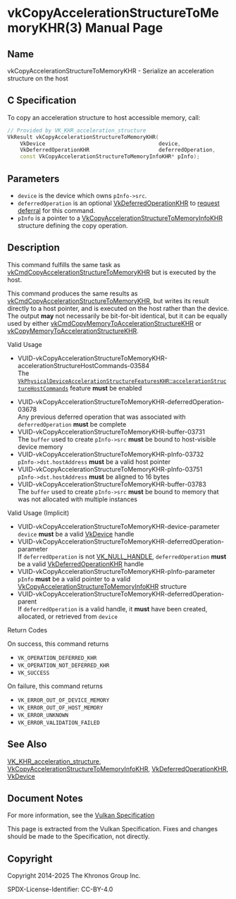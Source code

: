 # vkCopyAccelerationStructureToMemoryKHR(3) Manual Page

## Name

vkCopyAccelerationStructureToMemoryKHR - Serialize an acceleration structure on the host



## [](#_c_specification)C Specification

To copy an acceleration structure to host accessible memory, call:

```c++
// Provided by VK_KHR_acceleration_structure
VkResult vkCopyAccelerationStructureToMemoryKHR(
    VkDevice                                    device,
    VkDeferredOperationKHR                      deferredOperation,
    const VkCopyAccelerationStructureToMemoryInfoKHR* pInfo);
```

## [](#_parameters)Parameters

- `device` is the device which owns `pInfo->src`.
- `deferredOperation` is an optional [VkDeferredOperationKHR](https://registry.khronos.org/vulkan/specs/latest/man/html/VkDeferredOperationKHR.html) to [request deferral](https://registry.khronos.org/vulkan/specs/latest/html/vkspec.html#deferred-host-operations-requesting) for this command.
- `pInfo` is a pointer to a [VkCopyAccelerationStructureToMemoryInfoKHR](https://registry.khronos.org/vulkan/specs/latest/man/html/VkCopyAccelerationStructureToMemoryInfoKHR.html) structure defining the copy operation.

## [](#_description)Description

This command fulfills the same task as [vkCmdCopyAccelerationStructureToMemoryKHR](https://registry.khronos.org/vulkan/specs/latest/man/html/vkCmdCopyAccelerationStructureToMemoryKHR.html) but is executed by the host.

This command produces the same results as [vkCmdCopyAccelerationStructureToMemoryKHR](https://registry.khronos.org/vulkan/specs/latest/man/html/vkCmdCopyAccelerationStructureToMemoryKHR.html), but writes its result directly to a host pointer, and is executed on the host rather than the device. The output **may** not necessarily be bit-for-bit identical, but it can be equally used by either [vkCmdCopyMemoryToAccelerationStructureKHR](https://registry.khronos.org/vulkan/specs/latest/man/html/vkCmdCopyMemoryToAccelerationStructureKHR.html) or [vkCopyMemoryToAccelerationStructureKHR](https://registry.khronos.org/vulkan/specs/latest/man/html/vkCopyMemoryToAccelerationStructureKHR.html).

Valid Usage

- [](#VUID-vkCopyAccelerationStructureToMemoryKHR-accelerationStructureHostCommands-03584)VUID-vkCopyAccelerationStructureToMemoryKHR-accelerationStructureHostCommands-03584  
  The [`VkPhysicalDeviceAccelerationStructureFeaturesKHR`::`accelerationStructureHostCommands`](https://registry.khronos.org/vulkan/specs/latest/html/vkspec.html#features-accelerationStructureHostCommands) feature **must** be enabled

<!--THE END-->

- [](#VUID-vkCopyAccelerationStructureToMemoryKHR-deferredOperation-03678)VUID-vkCopyAccelerationStructureToMemoryKHR-deferredOperation-03678  
  Any previous deferred operation that was associated with `deferredOperation` **must** be complete
- [](#VUID-vkCopyAccelerationStructureToMemoryKHR-buffer-03731)VUID-vkCopyAccelerationStructureToMemoryKHR-buffer-03731  
  The `buffer` used to create `pInfo->src` **must** be bound to host-visible device memory
- [](#VUID-vkCopyAccelerationStructureToMemoryKHR-pInfo-03732)VUID-vkCopyAccelerationStructureToMemoryKHR-pInfo-03732  
  `pInfo->dst.hostAddress` **must** be a valid host pointer
- [](#VUID-vkCopyAccelerationStructureToMemoryKHR-pInfo-03751)VUID-vkCopyAccelerationStructureToMemoryKHR-pInfo-03751  
  `pInfo->dst.hostAddress` **must** be aligned to 16 bytes
- [](#VUID-vkCopyAccelerationStructureToMemoryKHR-buffer-03783)VUID-vkCopyAccelerationStructureToMemoryKHR-buffer-03783  
  The `buffer` used to create `pInfo->src` **must** be bound to memory that was not allocated with multiple instances

Valid Usage (Implicit)

- [](#VUID-vkCopyAccelerationStructureToMemoryKHR-device-parameter)VUID-vkCopyAccelerationStructureToMemoryKHR-device-parameter  
  `device` **must** be a valid [VkDevice](https://registry.khronos.org/vulkan/specs/latest/man/html/VkDevice.html) handle
- [](#VUID-vkCopyAccelerationStructureToMemoryKHR-deferredOperation-parameter)VUID-vkCopyAccelerationStructureToMemoryKHR-deferredOperation-parameter  
  If `deferredOperation` is not [VK\_NULL\_HANDLE](https://registry.khronos.org/vulkan/specs/latest/man/html/VK_NULL_HANDLE.html), `deferredOperation` **must** be a valid [VkDeferredOperationKHR](https://registry.khronos.org/vulkan/specs/latest/man/html/VkDeferredOperationKHR.html) handle
- [](#VUID-vkCopyAccelerationStructureToMemoryKHR-pInfo-parameter)VUID-vkCopyAccelerationStructureToMemoryKHR-pInfo-parameter  
  `pInfo` **must** be a valid pointer to a valid [VkCopyAccelerationStructureToMemoryInfoKHR](https://registry.khronos.org/vulkan/specs/latest/man/html/VkCopyAccelerationStructureToMemoryInfoKHR.html) structure
- [](#VUID-vkCopyAccelerationStructureToMemoryKHR-deferredOperation-parent)VUID-vkCopyAccelerationStructureToMemoryKHR-deferredOperation-parent  
  If `deferredOperation` is a valid handle, it **must** have been created, allocated, or retrieved from `device`

Return Codes

On success, this command returns

- `VK_OPERATION_DEFERRED_KHR`
- `VK_OPERATION_NOT_DEFERRED_KHR`
- `VK_SUCCESS`

On failure, this command returns

- `VK_ERROR_OUT_OF_DEVICE_MEMORY`
- `VK_ERROR_OUT_OF_HOST_MEMORY`
- `VK_ERROR_UNKNOWN`
- `VK_ERROR_VALIDATION_FAILED`

## [](#_see_also)See Also

[VK\_KHR\_acceleration\_structure](https://registry.khronos.org/vulkan/specs/latest/man/html/VK_KHR_acceleration_structure.html), [VkCopyAccelerationStructureToMemoryInfoKHR](https://registry.khronos.org/vulkan/specs/latest/man/html/VkCopyAccelerationStructureToMemoryInfoKHR.html), [VkDeferredOperationKHR](https://registry.khronos.org/vulkan/specs/latest/man/html/VkDeferredOperationKHR.html), [VkDevice](https://registry.khronos.org/vulkan/specs/latest/man/html/VkDevice.html)

## [](#_document_notes)Document Notes

For more information, see the [Vulkan Specification](https://registry.khronos.org/vulkan/specs/latest/html/vkspec.html#vkCopyAccelerationStructureToMemoryKHR)

This page is extracted from the Vulkan Specification. Fixes and changes should be made to the Specification, not directly.

## [](#_copyright)Copyright

Copyright 2014-2025 The Khronos Group Inc.

SPDX-License-Identifier: CC-BY-4.0